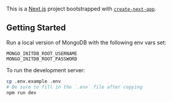 This is a [Next.js](https://nextjs.org/) project bootstrapped with [`create-next-app`](https://github.com/vercel/next.js/tree/canary/packages/create-next-app).

## Getting Started

Run a local version of MongoDB with the following env vars set:
```
MONGO_INITDB_ROOT_USERNAME
MONGO_INITDB_ROOT_PASSWORD
```

To run the development server:

```bash
cp .env.example .env
# Be sure to fill in the `.env` file after copying
npm run dev
```

